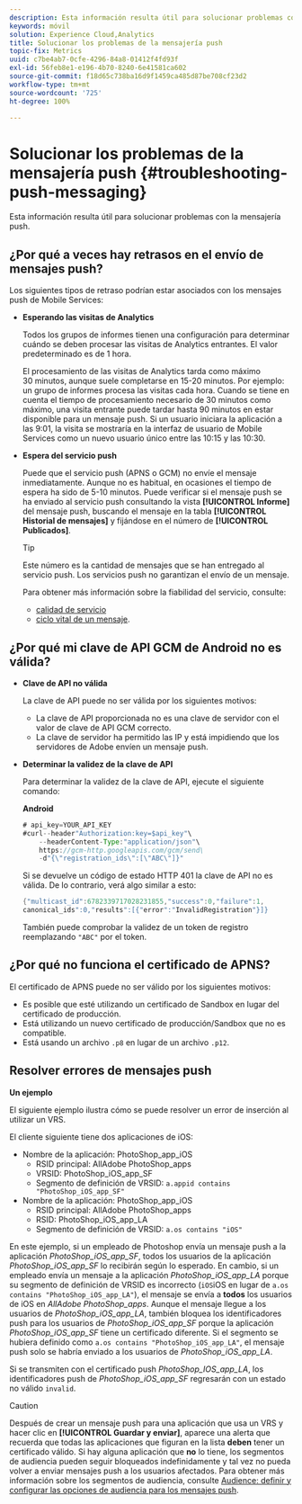 ```yaml
---
description: Esta información resulta útil para solucionar problemas con la mensajería push.
keywords: móvil
solution: Experience Cloud,Analytics
title: Solucionar los problemas de la mensajería push
topic-fix: Metrics
uuid: c7be4ab7-0cfe-4296-84a8-01412f4fd93f
exl-id: 56feb8e1-e196-4b70-8240-6e41581ca602
source-git-commit: f18d65c738ba16d9f1459ca485d87be708cf23d2
workflow-type: tm+mt
source-wordcount: '725'
ht-degree: 100%

---
```


# Solucionar los problemas de la mensajería push {#troubleshooting-push-messaging}

Esta información resulta útil para solucionar problemas con la mensajería push.

## ¿Por qué a veces hay retrasos en el envío de mensajes push?

Los siguientes tipos de retraso podrían estar asociados con los mensajes push de Mobile Services:

* **Esperando las visitas de Analytics**

   Todos los grupos de informes tienen una configuración para determinar cuándo se deben procesar las visitas de Analytics entrantes. El valor predeterminado es de 1 hora.

   El procesamiento de las visitas de Analytics tarda como máximo 30 minutos, aunque suele completarse en 15-20 minutos. Por ejemplo: un grupo de informes procesa las visitas cada hora. Cuando se tiene en cuenta el tiempo de procesamiento necesario de 30 minutos como máximo, una visita entrante puede tardar hasta 90 minutos en estar disponible para un mensaje push. Si un usuario iniciara la aplicación a las 9:01, la visita se mostraría en la interfaz de usuario de Mobile Services como un nuevo usuario único entre las 10:15 y las 10:30.

* **Espera del servicio push**

   Puede que el servicio push (APNS o GCM) no envíe el mensaje inmediatamente. Aunque no es habitual, en ocasiones el tiempo de espera ha sido de 5-10 minutos. Puede verificar si el mensaje push se ha enviado al servicio push consultando la vista **[!UICONTROL Informe]** del mensaje push, buscando el mensaje en la tabla **[!UICONTROL Historial de mensajes]** y fijándose en el número de **[!UICONTROL Publicados]**.

   >[!TIP]
   >
   >Este número es la cantidad de mensajes que se han entregado al servicio push. Los servicios push no garantizan el envío de un mensaje.

   Para obtener más información sobre la fiabilidad del servicio, consulte:

   * [calidad de servicio](https://developer.apple.com/library/content/documentation/NetworkingInternet/Conceptual/RemoteNotificationsPG/APNSOverview.html#//apple_ref/doc/uid/TP40008194-CH8-SW5l)
   * [ciclo vital de un mensaje](https://developers.google.com/cloud-messaging/concept-options#lifetime).

## ¿Por qué mi clave de API GCM de Android no es válida?

* **Clave de API no válida**

   La clave de API puede no ser válida por los siguientes motivos:

   * La clave de API proporcionada no es una clave de servidor con el valor de clave de API GCM correcto.
   * La clave de servidor ha permitido las IP y está impidiendo que los servidores de Adobe envíen un mensaje push.

* **Determinar la validez de la clave de API**

   Para determinar la validez de la clave de API, ejecute el siguiente comando:

   **Android**

   ```java
   # api_key=YOUR_API_KEY
   #curl--header"Authorization:key=$api_key"\
       --headerContent-Type:"application/json"\ 
       https://gcm-http.googleapis.com/gcm/send\
       -d"{\"registration_ids\":[\"ABC\"]}"
   ```

   Si se devuelve un código de estado HTTP 401 la clave de API no es válida. De lo contrario, verá algo similar a esto:

   ```java
   {"multicast_id":6782339717028231855,"success":0,"failure":1,
   canonical_ids":0,"results":[{"error":"InvalidRegistration"}]}
   ```

   También puede comprobar la validez de un token de registro reemplazando `"ABC"` por el token.

## ¿Por qué no funciona el certificado de APNS?

El certificado de APNS puede no ser válido por los siguientes motivos:

* Es posible que esté utilizando un certificado de Sandbox en lugar del certificado de producción.
* Está utilizando un nuevo certificado de producción/Sandbox que no es compatible.
* Está usando un archivo `.p8` en lugar de un archivo `.p12`.

## Resolver errores de mensajes push

**Un ejemplo**

El siguiente ejemplo ilustra cómo se puede resolver un error de inserción al utilizar un VRS.

El cliente siguiente tiene dos aplicaciones de iOS:

* Nombre de la aplicación: PhotoShop_app_iOS
   * RSID principal: AllAdobe PhotoShop_apps
   * VRSID: PhotoShop_iOS_app_SF
   * Segmento de definición de VRSID: `a.appid contains "PhotoShop_iOS_app_SF"`
* Nombre de la aplicación: PhotoShop_app_iOS
   * RSID principal: AllAdobe PhotoShop_apps
   * RSID: PhotoShop_iOS_app_LA
   * Segmento de definición de VRSID: `a.os contains "iOS"`

En este ejemplo, si un empleado de Photoshop envía un mensaje push a la aplicación *PhotoShop_iOS_app_SF*, todos los usuarios de la aplicación *PhotoShop_iOS_app_SF* lo recibirán según lo esperado. En cambio, si un empleado envía un mensaje a la aplicación *PhotoShop_iOS_app_LA* porque su segmento de definición de VRSID es incorrecto (`iOS`iOS en lugar de `a.os contains "PhotoShop_iOS_app_LA"`), el mensaje se envía a **todos** los usuarios de iOS en *AllAdobe PhotoShop_apps*. Aunque el mensaje llegue a los usuarios de *PhotoShop_iOS_app_LA*, también bloquea los identificadores push para los usuarios de *PhotoShop_iOS_app_SF* porque la aplicación *PhotoShop_iOS_app_SF* tiene un certificado diferente. Si el segmento se hubiera definido como `a.os contains "PhotoShop_iOS_app_LA"`, el mensaje push solo se habría enviado a los usuarios de *PhotoShop_iOS_app_LA*.

Si se transmiten con el certificado push *PhotoShop_IOS_app_LA*, los identificadores push de *PhotoShop_iOS_app_SF* regresarán con un estado no válido `invalid`.

>[!CAUTION]
>
>Después de crear un mensaje push para una aplicación que usa un VRS y hacer clic en **[!UICONTROL Guardar y enviar]**, aparece una alerta que recuerda que todas las aplicaciones que figuran en la lista **deben** tener un certificado válido. Si hay alguna aplicación que **no** lo tiene, los segmentos de audiencia pueden seguir bloqueados indefinidamente y tal vez no pueda volver a enviar mensajes push a los usuarios afectados. Para obtener más información sobre los segmentos de audiencia, consulte [Audience: definir y configurar las opciones de audiencia para los mensajes push](/help/using/in-app-messaging/t-create-push-message/c-audience-push-message.md).
